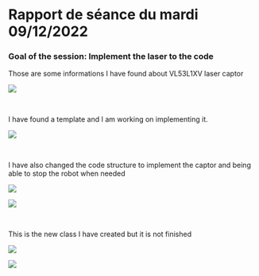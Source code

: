 # Rapport de séance du mardi 09/12/2022

### Goal of the session: Implement the laser to the code

Those are some informations I have found about VL53L1XV laser captor

![](Annexes/2022-12-09_Laser1.jpg)

<br />

I have found a template and I am working on implementing it.

![](Annexes/2022-12-09_LaserCode1.jpg)

<br />

I have also changed the code structure to implement the captor and being able to stop the robot when needed

![](Annexes/2022-12-09_LaserCode2.jpg)

![](Annexes/2022-12-09_LaserCode3.jpg)

<br />

This is the new class I have created but it is not finished

![](Annexes/2022-12-09_LaserCode4.jpg)

![](Annexes/2022-12-09_LaserCode5.jpg)
